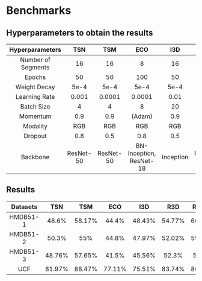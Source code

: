 # Benchmarks

## Hyperparameters to obtain the results
| Hyperparameters   | TSN     | TSM     | ECO                     | I3D   | R3D    | R2P1D         |
| :---------------: | :-----: | :-----: | :---------------------: | :---: | :----: | :-----------: |
| Number of Segments| 16      | 16      | 8                       | 16    | 32     | 32            |
| Epochs            | 50      | 50      | 100                     | 50    | 80     | 80            |
| Weight Decay      | 5e-4    | 5e-4    | 5e-4                    | 5e-4  | 5e-4   | 5e-4          |
| Learning Rate     | 0.001   | 0.0001  | 0.0001                  | 0.01  | 0.001  | 0.001         |
| Batch Size        | 4       | 4       | 8                       | 20    | 16     | 16            |
| Momentum          | 0.9     | 0.9     | (Adam)                  | 0.9   | 0.9    | 0.9           |
| Modality          | RGB     | RGB     | RGB                     | RGB   | RGB    | RGB           |
| Dropout           | 0.8     | 0.5     | 0.8                     | 0.5   | 0.5    | 0.5           |
| Backbone          |ResNet-50|ResNet-50| BN-Inception, ResNet-18 | Inception  |ResNet-50|ResNet-34|

## Results
| Datasets   | TSN     | TSM    | ECO       | I3D   | R3D    | R2P1D   |
| :--------: | :-----: | :----: | :-------: | :---: | :----: | :-----: |
| HMDB51-1   | 48.6%   | 58.17% | 44.4%     | 48.43%| 54.77% | 60.26%  |
| HMDB51-2   | 50.3%   | 55%    | 44.8%     | 47.97%| 52.02% | 59.01%  |
| HMDB51-3   | 48.76%  | 57.65% | 41.5%     | 45.56%| 52.3%  | 59.9%   |
| UCF        | 81.97%  | 88.47% | 77.11%    | 75.51%| 83.74% | 86.92%  |

